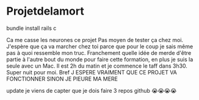 # Projetdelamort

bundle install
rails c 

Ca me casse les neurones ce projet
Pas moyen de tester ça chez moi. J'espère que ça va marcher chez toi parce que pour le coup je sais même pas à quoi ressemble mon truc. Franchement quelle idée de merde d'être partie à l'autre bout du monde pour faire cette formation, en plus je suis la seule avec un Mac. Il est 2h du matin et je commence le taff dans 3h30. Super nuit pour moi. Bref J ESPERE VRAIMENT QUE CE PROJET VA FONCTIONNER SINON JE PlEURE MA MERE 

update je viens de capter que je dois faire 3 repos github 😭😭😭😭
